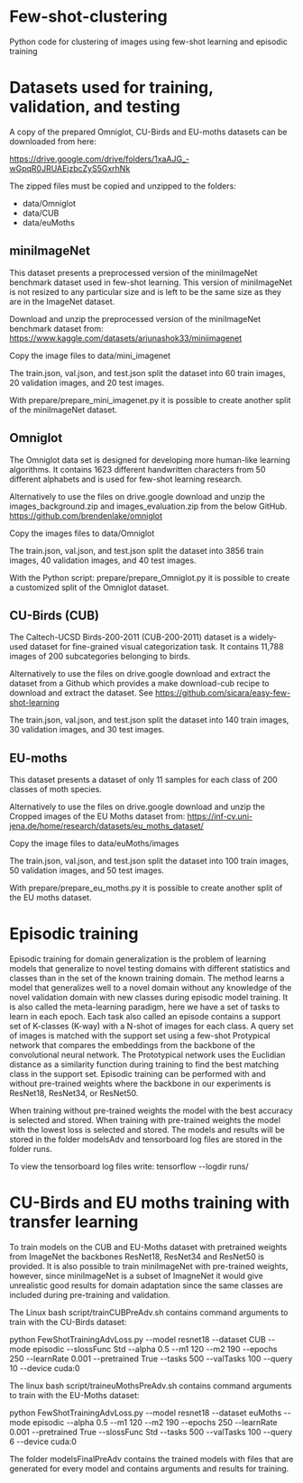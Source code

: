 # Few-shot-clustering
Python code for clustering of images using few-shot learning and episodic training

# Datasets used for training, validation, and testing
A copy of the prepared Omniglot, CU-Birds and EU-moths datasets can be downloaded from here:

https://drive.google.com/drive/folders/1xaAJG_-wGpqR0JRUAEjzbcZyS5GxrhNk

The zipped files must be copied and unzipped to the folders:

 - data/Omniglot
 - data/CUB
 - data/euMoths

## miniImageNet
This dataset presents a preprocessed version of the miniImageNet benchmark dataset used in few-shot learning. This version of miniImageNet is not resized to any particular size and is left to be the same size as they are in the ImageNet dataset.

Download and unzip the preprocessed version of the miniImageNet benchmark dataset from: https://www.kaggle.com/datasets/arjunashok33/miniimagenet

Copy the image files to data/mini_imagenet

The train.json, val.json, and test.json split the dataset into 60 train images, 20 validation images, and 20 test images.

With prepare/prepare_mini_imagenet.py it is possible to create another split of the miniImageNet dataset.

## Omniglot
The Omniglot data set is designed for developing more human-like learning algorithms. It contains 1623 different handwritten characters from 50 different alphabets and is used for few-shot learning research.

Alternatively to use the files on drive.google download and unzip the images_background.zip and images_evaluation.zip from the below GitHub. https://github.com/brendenlake/omniglot

Copy the images files to data/Omniglot

The train.json, val.json, and test.json split the dataset into 3856 train images, 40 validation images, and 40 test images.

With the Python script: prepare/prepare_Omniglot.py it is possible to create a customized split of the Omniglot dataset.

## CU-Birds (CUB)
The Caltech-UCSD Birds-200-2011 (CUB-200-2011) dataset is a widely-used dataset for fine-grained visual categorization task. It contains 11,788 images of 200 subcategories belonging to birds.

Alternatively to use the files on drive.google download and extract the dataset from a Github which provides a make download-cub recipe to download and extract the dataset. See https://github.com/sicara/easy-few-shot-learning

The train.json, val.json, and test.json split the dataset into 140 train images, 30 validation images, and 30 test images.

## EU-moths
This dataset presents a dataset of only 11 samples for each class of 200 classes of moth species.

Alternatively to use the files on drive.google download and unzip the Cropped images of the EU Moths dataset from: https://inf-cv.uni-jena.de/home/research/datasets/eu_moths_dataset/

Copy the image files to data/euMoths/images

The train.json, val.json, and test.json split the dataset into 100 train images, 50 validation images, and 50 test images.

With prepare/prepare_eu_moths.py it is possible to create another split of the EU moths dataset.

# Episodic training
Episodic training for domain generalization is the problem of learning models that generalize to novel testing domains with different statistics and classes than in the set of the known training domain. The method learns a model that generalizes well to a novel domain without any knowledge of the novel validation domain with new classes during episodic model training. It is also called the meta-learning paradigm, here we have a set of tasks to learn in each epoch. Each task also called an episode contains a support set of K-classes (K-way) with a N-shot of images for each class. A query set of images is matched with the support set using a few-shot Protypical network that compares the embeddings from the backbone of the convolutional neural network. The Prototypical network uses the Euclidian distance as a similarity function during training to find the best matching class in the support set. Episodic training can be performed with and without pre-trained weights where the backbone in our experiments is ResNet18, ResNet34, or ResNet50.

When training without pre-trained weights the model with the best accuracy is selected and stored.
When training with pre-trained weights the model with the lowest loss is selected and stored.
The models and results will be stored in the folder modelsAdv and tensorboard log files are stored in the folder runs.

To view the tensorboard log files write: tensorflow --logdir runs/

# CU-Birds and EU moths training with transfer learning
To train models on the CUB and EU-Moths dataset with pretrained weights from ImageNet the backbones ResNet18, ResNet34 and ResNet50 is provided. It is also possible to train miniImageNet with pre-trained weights, however, since miniImageNet is a subset of ImagneNet it would give unrealistic good results for domain adaptation since the same classes are included during pre-training and validation.

The Linux bash script/trainCUBPreAdv.sh contains command arguments to train with the CU-Birds dataset:

python FewShotTrainingAdvLoss.py --model resnet18 --dataset CUB --mode episodic --slossFunc Std --alpha 0.5 --m1 120 --m2 190 --epochs 250 --learnRate 0.001 --pretrained True --tasks 500 --valTasks 100 --query 10 --device cuda:0

The linux bash script/traineuMothsPreAdv.sh contains command arguments to train with the EU-Moths dataset:

python FewShotTrainingAdvLoss.py --model resnet18 --dataset euMoths --mode episodic --alpha 0.5 --m1 120 --m2 190 --epochs 250 --learnRate 0.001 --pretrained True --slossFunc Std --tasks 500 --valTasks 100 --query 6 --device cuda:0

The folder modelsFinalPreAdv contains the trained models with files that are generated for every model and contains arguments and results for training.
